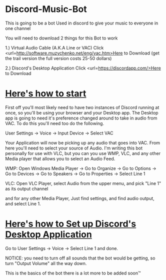 # Discord-Music-Bot
This is going to be a bot Used in discord to give your music to everyone in one channel


You will need to download 2 things for this Bot to work

1.) Virtual Audio Cable (A.K.A Line or VAC) Click <url=http://software.muzychenko.net/eng/vac.htm>Here to Download</url> (get the trail version the full version costs 25-50 dollars) 


2.) Discord's Desktop Application Click <url=https://discordapp.com/>Here to Download</url>

# <u>Here's how to start</u>

First off you'll most likely need to have two instances of Discord running at once, so you'll be using your browser and your Desktop app. 
The Desktop app is going to need it's preference changed around to take in audio from VAC. To do this you'll need too do the following.

User Settings -> Voice -> Input Device -> Select VAC

Your Application will now be picking up any audio that goes into VAC. From here you'll need to select your source of Audio. I'm writing this bot personally for use with VLC, but you can you use WMP, VLC, and any other Media player that allows you to select an Audio Feed. 

WMP: Open Windows Media Player -> Go to Organize -> Go to Options -> Go to Devices -> Go to Speakers -> Go to Properties -> Select Line 1

VLC: Open VLC Player, select Audio from the upper menu, and pick "Line 1" as its output channel

and for any other Media Player, Just find settings, and find audio output, and select Line 1.

# <u> Here's how to Set up Discord's Desktop Application</u>

Go to User Settings -> Voice -> Select Line 1 and done. 

NOTICE: you need to turn off all sounds that the bot would be getting, so turn "Output Volume" all the way down.

This is the basics of the bot there is a lot more to be added soon™
